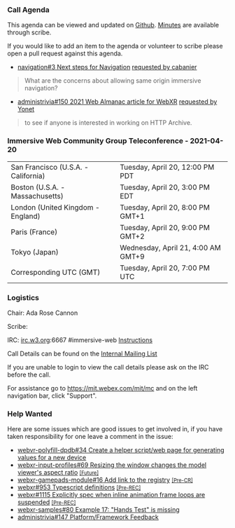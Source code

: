### Call Agenda

This agenda can be viewed and updated on [Github](https://github.com/immersive-web/administrivia/blob/main/meetings/cg/2021-04-20-Immersive_Web_Community_Group_Teleconference-agenda.md). [Minutes](https://www.w3.org/2021/04/20-immersive-web-minutes.html) are available through scribe.

If you would like to add an item to the agenda or volunteer to scribe please open a pull request against this agenda.

* [navigation#3 Next steps for Navigation](https://github.com/immersive-web/navigation/issues/3) [requested by cabanier](https://github.com/immersive-web/navigation/issues/3#issuecomment-822735406)
> What are the concerns about allowing same origin immersive navigation?

* [administrivia#150 2021 Web Almanac article for WebXR](https://github.com/immersive-web/administrivia/issues/150) [requested by Yonet](https://github.com/immersive-web/administrivia/issues/150#issuecomment-822955730)
> to see if anyone is interested in working on HTTP Archive.

### Immersive Web Community Group Teleconference - 2021-04-20

<table>
<tr><td> San Francisco (U.S.A. - California) <td> Tuesday, April 20, 12:00 PM PDT
<tr><td> Boston (U.S.A. - Massachusetts) <td> Tuesday, April 20, 3:00 PM EDT
<tr><td> London (United Kingdom - England) <td> Tuesday, April 20, 8:00 PM GMT+1
<tr><td> Paris (France) <td> Tuesday, April 20, 9:00 PM GMT+2
<tr><td> Tokyo (Japan) <td> Wednesday, April 21, 4:00 AM GMT+9
<tr><td> Corresponding UTC (GMT) <td> Tuesday, April 20, 7:00 PM UTC
</table>

### Logistics

Chair: Ada Rose Cannon

Scribe:

IRC: [irc.w3.org](http://irc.w3.org/):6667 #immersive-web [Instructions](https://github.com/immersive-web/administrivia/blob/main/IRC.md)

Call Details can be found on the [Internal Mailing List](https://lists.w3.org/Archives/Member/internal-immersive-web/2019Feb/0002.html)

If you are unable to login to view the call details please ask on the IRC before the call.

For assistance go to https://mit.webex.com/mit/mc  and on the left navigation bar, click "Support".

### Help Wanted

Here are some issues which are good issues to get involved in, if you have taken responsibility for one leave a comment in the issue:

- [webvr-polyfill-dpdb#34 Create a helper script/web page for generating values for a new device](https://github.com/immersive-web/webvr-polyfill-dpdb/issues/34)
- [webxr-input-profiles#69 Resizing the window changes the model viewer's aspect ratio](https://github.com/immersive-web/webxr-input-profiles/issues/69) [<small>[Future]</small>](https://api.github.com/repos/immersive-web/webxr-input-profiles/milestones/4)
- [webxr-gamepads-module#16 Add link to the registry](https://github.com/immersive-web/webxr-gamepads-module/issues/16) [<small>[Pre-CR]</small>](https://api.github.com/repos/immersive-web/webxr-gamepads-module/milestones/1)
- [webxr#953 Typescript definitions](https://github.com/immersive-web/webxr/issues/953) [<small>[Pre-REC]</small>](https://api.github.com/repos/immersive-web/webxr/milestones/16)
- [webxr#1115 Explicitly spec when inline animation frame loops are suspended](https://github.com/immersive-web/webxr/issues/1115) [<small>[Pre-REC]</small>](https://api.github.com/repos/immersive-web/webxr/milestones/16)
- [webxr-samples#80 Example 17: "Hands Test" is missing](https://github.com/immersive-web/webxr-samples/issues/80)
- [administrivia#147 Platform/Framework Feedback](https://github.com/immersive-web/administrivia/issues/147)


              
